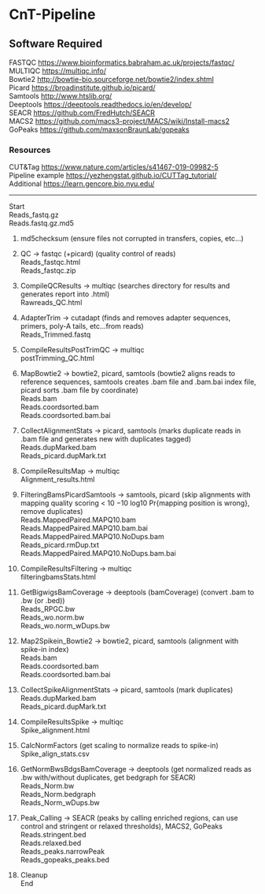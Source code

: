 # CnT-Pipeline

## Software Required  
FASTQC https://www.bioinformatics.babraham.ac.uk/projects/fastqc/  
MULTIQC https://multiqc.info/  
Bowtie2 http://bowtie-bio.sourceforge.net/bowtie2/index.shtml  
Picard https://broadinstitute.github.io/picard/  
Samtools  http://www.htslib.org/  
Deeptools  https://deeptools.readthedocs.io/en/develop/  
SEACR https://github.com/FredHutch/SEACR  
MACS2 https://github.com/macs3-project/MACS/wiki/Install-macs2  
GoPeaks https://github.com/maxsonBraunLab/gopeaks  
  
### Resources  
CUT&Tag https://www.nature.com/articles/s41467-019-09982-5  
Pipeline example https://yezhengstat.github.io/CUTTag_tutorial/  
Additional https://learn.gencore.bio.nyu.edu/  
___
Start  
	  Reads_fastq.gz  
	  Reads.fastq.gz.md5  

1. md5checksum (ensure files not corrupted in transfers, copies, etc...)  

2. QC -> fastqc (+picard)	(quality control of reads)  
	  Reads_fastqc.html  
	  Reads_fastqc.zip  

3. CompileQCResults -> multiqc (searches directory for results and generates report into .html)  
	  Rawreads_QC.html  

4. AdapterTrim -> cutadapt (finds and removes adapter sequences, primers, poly-A tails, etc...from reads)  
	  Reads_Trimmed.fastq  

5. CompileResultsPostTrimQC -> multiqc  
	  postTrimming_QC.html  

6. MapBowtie2 -> bowtie2, picard, samtools (bowtie2 aligns reads to reference sequences, samtools creates .bam file and .bam.bai index file, picard sorts .bam file by coordinate)  
	  Reads.bam  
	  Reads.coordsorted.bam  
	  Reads.coordsorted.bam.bai  

7. CollectAlignmentStats -> picard, samtools (marks duplicate reads in .bam file and generates new with duplicates tagged)  
	  Reads.dupMarked.bam  
	  Reads_picard.dupMark.txt  

8. CompileResultsMap -> multiqc  
	  Alignment_results.html  

9. FilteringBamsPicardSamtools -> samtools, picard (skip alignments with mapping quality scoring < 10 −10 log10 Pr{mapping position is wrong}, remove duplicates)  
	  Reads.MappedPaired.MAPQ10.bam  
	  Reads.MappedPaired.MAPQ10.bam.bai  
	  Reads.MappedPaired.MAPQ10.NoDups.bam  	
	  Reads_picard.rmDup.txt  
	  Reads.MappedPaired.MAPQ10.NoDups.bam.bai  

10. CompileResultsFiltering -> multiqc  
	  filteringbamsStats.html  

11. GetBigwigsBamCoverage -> deeptools (bamCoverage) (convert .bam to .bw (or .bed))  
	  Reads_RPGC.bw  
	  Reads_wo.norm.bw  
	  Reads_wo.norm_wDups.bw  

12. Map2Spikein_Bowtie2 -> bowtie2, picard, samtools (alignment with spike-in index)  
	  Reads.bam  
	  Reads.coordsorted.bam  
	  Reads.coordsorted.bam.bai  

13. CollectSpikeAlignmentStats -> picard, samtools (mark duplicates)  
	  Reads.dupMarked.bam  
	  Reads_picard.dupMark.txt  

14. CompileResultsSpike -> multiqc  
	  Spike_alignment.html  

15. CalcNormFactors	(get scaling to normalize reads to spike-in)  
	  Spike_align_stats.csv  

16. GetNormBwsBdgsBamCoverage -> deeptools (get normalized reads as .bw with/without duplicates, get bedgraph for SEACR)  
	  Reads_Norm.bw  
	  Reads_Norm.bedgraph  
	  Reads_Norm_wDups.bw  

17. Peak_Calling -> SEACR (peaks by calling enriched regions, can use control and stringent or relaxed thresholds), MACS2, GoPeaks  
	  Reads.stringent.bed  
	  Reads.relaxed.bed  
	  Reads_peaks.narrowPeak  
	  Reads_gopeaks_peaks.bed  
	  

18. Cleanup  
End  
